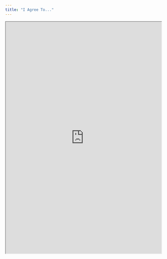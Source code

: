 ```yaml
---
title: "I Agree To..."
---
```



<iframe height="750" width="100%" src="https://ewelton.github.io/ktest/wiki.html#I%20Agree%20To..."></iframe>

